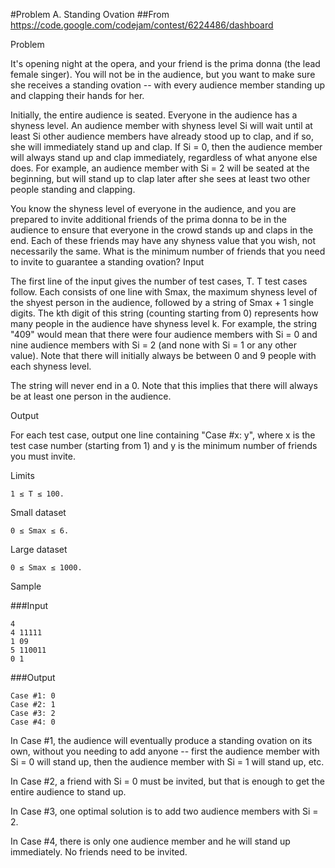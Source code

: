 #Problem A. Standing Ovation
##From https://code.google.com/codejam/contest/6224486/dashboard

Problem

It's opening night at the opera, and your friend is the prima donna (the lead female singer). You will not be in the audience, but you want to make sure she receives a standing ovation -- with every audience member standing up and clapping their hands for her.

Initially, the entire audience is seated. Everyone in the audience has a shyness level. An audience member with shyness level Si will wait until at least Si other audience members have already stood up to clap, and if so, she will immediately stand up and clap. If Si = 0, then the audience member will always stand up and clap immediately, regardless of what anyone else does. For example, an audience member with Si = 2 will be seated at the beginning, but will stand up to clap later after she sees at least two other people standing and clapping.

You know the shyness level of everyone in the audience, and you are prepared to invite additional friends of the prima donna to be in the audience to ensure that everyone in the crowd stands up and claps in the end. Each of these friends may have any shyness value that you wish, not necessarily the same. What is the minimum number of friends that you need to invite to guarantee a standing ovation?
Input

The first line of the input gives the number of test cases, T. T test cases follow. Each consists of one line with Smax, the maximum shyness level of the shyest person in the audience, followed by a string of Smax + 1 single digits. The kth digit of this string (counting starting from 0) represents how many people in the audience have shyness level k. For example, the string "409" would mean that there were four audience members with Si = 0 and nine audience members with Si = 2 (and none with Si = 1 or any other value). Note that there will initially always be between 0 and 9 people with each shyness level.

The string will never end in a 0. Note that this implies that there will always be at least one person in the audience.

Output

For each test case, output one line containing "Case #x: y", where x is the test case number (starting from 1) and y is the minimum number of friends you must invite.

Limits
```
1 ≤ T ≤ 100.
```
Small dataset
```
0 ≤ Smax ≤ 6.
```
Large dataset
```
0 ≤ Smax ≤ 1000.
```
Sample


###Input 
``` 	
4
4 11111
1 09
5 110011
0 1
```
###Output
```
Case #1: 0
Case #2: 1
Case #3: 2
Case #4: 0
```

In Case #1, the audience will eventually produce a standing ovation on its own, without you needing to add anyone -- first the audience member with Si = 0 will stand up, then the audience member with Si = 1 will stand up, etc.

In Case #2, a friend with Si = 0 must be invited, but that is enough to get the entire audience to stand up.

In Case #3, one optimal solution is to add two audience members with Si = 2.

In Case #4, there is only one audience member and he will stand up immediately. No friends need to be invited.
